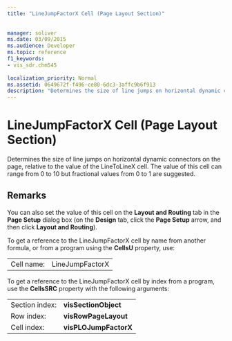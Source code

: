 ```yaml
---
title: "LineJumpFactorX Cell (Page Layout Section)"
 
 
manager: soliver
ms.date: 03/09/2015
ms.audience: Developer
ms.topic: reference
f1_keywords:
- vis_sdr.chm545
 
localization_priority: Normal
ms.assetid: 0649672f-f496-ce80-6dc3-3affc9b6f913
description: "Determines the size of line jumps on horizontal dynamic connectors on the page, relative to the value of the LineToLineX cell. The value of this cell can range from 0 to 10 but fractional values from 0 to 1 are suggested."
---
```


# LineJumpFactorX Cell (Page Layout Section)

Determines the size of line jumps on horizontal dynamic connectors on the page, relative to the value of the LineToLineX cell. The value of this cell can range from 0 to 10 but fractional values from 0 to 1 are suggested.
  
## Remarks

You can also set the value of this cell on the **Layout and Routing** tab in the **Page Setup** dialog box (on the **Design** tab, click the **Page Setup** arrow, and then click **Layout and Routing**).
  
To get a reference to the LineJumpFactorX cell by name from another formula, or from a program using the **CellsU** property, use: 
  
|||
|:-----|:-----|
|Cell name:  <br/> |LineJumpFactorX  <br/> |
   
To get a reference to the LineJumpFactorX cell by index from a program, use the **CellsSRC** property with the following arguments: 
  
|||
|:-----|:-----|
|Section index:  <br/> |**visSectionObject** <br/> |
|Row index:  <br/> |**visRowPageLayout** <br/> |
|Cell index:  <br/> |**visPLOJumpFactorX** <br/> |
   

